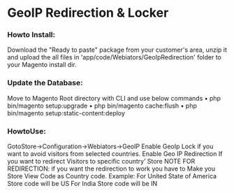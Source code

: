 # GeoIP Redirection & Locker

### Howto Install: 
Download the "Ready to paste" package from your customer's area, unzip it
and upload the all files in 'app/code/Webiators/GeoIpRedirection' folder to your Magento install
dir.
### Update the Database: 
Move to Magento Root directory with CLI and use below commands
• php bin/magento setup:upgrade
• php bin/magento cache:flush
• php bin/magento setup:static-content:deploy
### HowtoUse:
GotoStore->Configuration->Webiators->GeoIP Enable
GeoIp Lock if you want to avoid visitors from selected countries.
Enable Geo IP Redirection If you want to redirect Visitors to specific country’ Store
NOTE FOR REDIRECTION: if you want the redirection to work you have to Make you
Store View Code as Country code.
Example: For United State of America Store code will be US
 For India Store code will be IN
